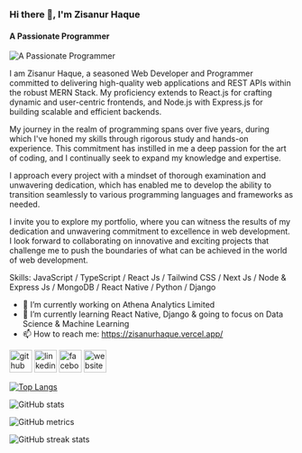 ### Hi there 👋, I'm Zisanur Haque
#### A Passionate Programmer
![A Passionate Programmer](https://media.licdn.com/dms/image/D5616AQH6DGvZ5-6oOg/profile-displaybackgroundimage-shrink_350_1400/0/1697031849103?e=1709769600&v=beta&t=2xBbaptJ2Ei84WqD3Gh7ikHoZGS9FvPBdxDfrHEDOQ4)

I am Zisanur Haque, a seasoned Web Developer and Programmer committed to delivering high-quality web applications and REST APIs within the robust MERN Stack. My proficiency extends to React.js for crafting dynamic and user-centric frontends, and Node.js with Express.js for building scalable and efficient backends.

My journey in the realm of programming spans over five years, during which I've honed my skills through rigorous study and hands-on experience. This commitment has instilled in me a deep passion for the art of coding, and I continually seek to expand my knowledge and expertise.

I approach every project with a mindset of thorough examination and unwavering dedication, which has enabled me to develop the ability to transition seamlessly to various programming languages and frameworks as needed.

I invite you to explore my portfolio, where you can witness the results of my dedication and unwavering commitment to excellence in web development. I look forward to collaborating on innovative and exciting projects that challenge me to push the boundaries of what can be achieved in the world of web development.

Skills: JavaScript / TypeScript / React Js / Tailwind CSS /  Next Js / Node & Express Js / MongoDB / React Native / Python / Django

- 🔭 I’m currently working on Athena Analytics Limited 
- 🌱 I’m currently learning React Native, Django & going to focus on Data Science & Machine Learning 
- 📫 How to reach me: https://zisanurhaque.vercel.app/ 


[<img src='https://cdn.jsdelivr.net/npm/simple-icons@3.0.1/icons/github.svg' alt='github' height='40'>](https://github.com/zisanurhaque)  [<img src='https://cdn.jsdelivr.net/npm/simple-icons@3.0.1/icons/linkedin.svg' alt='linkedin' height='40'>](https://www.linkedin.com/in/zisanurhaque/)  [<img src='https://cdn.jsdelivr.net/npm/simple-icons@3.0.1/icons/facebook.svg' alt='facebook' height='40'>](https://www.facebook.com/zisanurhaque)  [<img src='https://cdn.jsdelivr.net/npm/simple-icons@3.0.1/icons/icloud.svg' alt='website' height='40'>](https://zisanurhaque.vercel.app/)  

[![Top Langs](https://github-readme-stats.vercel.app/api/top-langs/?username=zisanurhaque)](https://github.com/anuraghazra/github-readme-stats)

![GitHub stats](https://github-readme-stats.vercel.app/api?username=zisanurhaque&show_icons=true&count_private=true)  

![GitHub metrics](https://metrics.lecoq.io/zisanurhaque)  

![GitHub streak stats](https://streak-stats.demolab.com/?user=zisanurhaque)  
